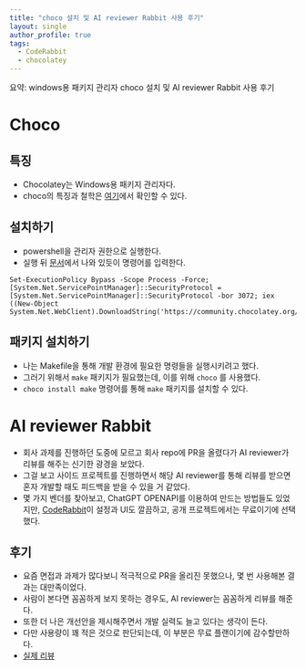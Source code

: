 ```yaml
---
title: "choco 설치 및 AI reviewer Rabbit 사용 후기"
layout: single
author_profile: true
tags:
  - CodeRabbit
  - chocolatey  
---
```

요약: windows용 패키지 관리자 choco 설치 및 AI reviewer Rabbit 사용 후기

# Choco

## 특징

- Chocolatey는 Windows용 패키지 관리자다.
- choco의 특징과 철학은 [여기](https://docs.chocolatey.org/en-us/getting-started/)에서 확인할 수 있다.

## 설치하기

- powershell을 관리자 권한으로 실행한다.
- 실행 뒤 [문서](https://docs.chocolatey.org/en-us/choco/setup/#more-install-options)에서 나와 있듯이 명령어를 입력한다.

```shell
Set-ExecutionPolicy Bypass -Scope Process -Force; [System.Net.ServicePointManager]::SecurityProtocol = [System.Net.ServicePointManager]::SecurityProtocol -bor 3072; iex ((New-Object System.Net.WebClient).DownloadString('https://community.chocolatey.org/install.ps1'))
```

## 패키지 설치하기

- 나는 Makefile을 통해 개발 환경에 필요한 명령들을 실행시키려고 했다.
- 그러기 위해서 `make` 패키지가 필요했는데, 이를 위해 `choco` 를 사용했다.
- `choco install make` 명령어를 통해 `make` 패키지를 설치할 수 있다.

# AI reviewer Rabbit

- 회사 과제를 진행하던 도중에 모르고 회사 repo에 PR을 올렸다가 AI reviewer가 리뷰를 해주는 신기한 광경을 보았다.
- 그걸 보고 사이드 프로젝트를 진행하면서 해당 AI reviewer를 통해 리뷰를 받으면 혼자 개발할 때도 피드백을 받을 수 있을 거 같았다.
- 몇 가지 벤더를 찾아보고, ChatGPT OPENAPI를 이용하여 만드는 방법들도 있었지만, [CodeRabbit](https://coderabbit.ai/)이 설정과 UI도 깔끔하고, 공개 프로젝트에서는 무료이기에 선택했다.

## 후기

- 요즘 면접과 과제가 많다보니 적극적으로 PR을 올리진 못했으나, 몇 번 사용해본 결과는 대만족이었다. 
- 사람이 본다면 꼼꼼하게 보지 못하는 경우도, AI reviewer는 꼼꼼하게 리뷰를 해준다.
- 또한 더 나은 개선안을 제시해주면서 개발 실력도 늘고 있다는 생각이 든다.
- 다만 사용량이 꽤 적은 것으로 판단되는데, 이 부분은 무료 플랜이기에 감수할만하다.
- [실제 리뷰](https://github.com/jongseong-dev/tutor-log/pull/8#discussion_r1776454430)